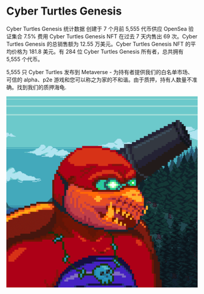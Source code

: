 # Cyber Turtles Genesis

Cyber Turtles Genesis 统计数据
创建于 7 个月前
5,555 代币供应
OpenSea 验证集合
7.5% 费用
Cyber Turtles Genesis NFT 在过去 7 天内售出 69 次。Cyber Turtles Genesis 的总销售额为 12.55 万美元。Cyber Turtles Genesis NFT 的平均价格为 181.8 美元。有 284 位 Cyber Turtles Genesis 所有者，总共拥有 5,555 个代币。

5,555 只 Cyber Turtles 发布到 Metaverse - 为持有者提供我们的白名单市场、可信的 alpha、p2e 游戏和您可以称之为家的不和谐。由于质押，持有人数量不准确。找到我们的质押海龟.

![NFT](unnamed.png)
